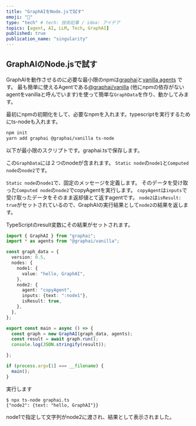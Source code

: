 ```yaml
---
title: "GraphAIをNode.jsで試す"
emoji: "🤖"
type: "tech" # tech: 技術記事 / idea: アイデア
topics: [agent, AI, LLM, Tech, GraphAI]
published: true
publication_name: "singularity"
---
```


## GraphAIのNode.jsで試す

GraphAIを動作させるのに必要な最小限のnpmは[graphai](https://www.npmjs.com/package/graphai)と[vanilla agents](https://www.npmjs.com/package/@graphai/vanilla) です。
最も簡単に使えるAgentである[@graphai/vanilla](https://www.npmjs.com/package/@graphai/vanilla) (他にnpmの依存がないagentをvanillaと呼んでいます)を使って簡単な`GraphData`を作り、動かしてみます。

最初にnpmの初期化をして、必要なnpmを入れます。typescriptを実行するためにts-nodeも入れます。

```sh
npm init
yarn add graphai @graphai/vanilla ts-node
```

以下が最小限のスクリプトです。graphai.tsで保存します。

この`GraphData`には２つのnodeが含まれます。
`Static node`の`node1`と`Computed node`の`node2`です。

`Static node`の`node1`で、固定のメッセージを定義します。
そのデータを受け取った`Computed node`の`node2`でcopyAgentを実行します。
`copyAgent`は`inputs`で受け取ったデータをそのまま返却値とて返すagentです。
`node2`は`isResult: true`がセットされているので、GraphAIの実行結果として`node2`の結果を返します。

TypeScriptのresult変数にその結果がセットされます。

```typescript
import { GraphAI } from "graphai";
import * as agents from "@graphai/vanilla";

const graph_data = {
  version: 0.5,
  nodes: {
    node1: {
      value: "hello, GraphAI",
    },
    node2: {
      agent: "copyAgent",
      inputs: {text: ":node1"},
      isResult: true,
    },
  },
};

export const main = async () => {
  const graph = new GraphAI(graph_data, agents);
  const result = await graph.run();
  console.log(JSON.stringify(result));

};

if (process.argv[1] === __filename) {
  main();
}
```

実行します
```shell-session
$ npx ts-node graphai.ts
{"node2": {text: "hello, GraphAI"}}
```

node1で指定して文字列がnode2に渡され、結果として表示されました。

